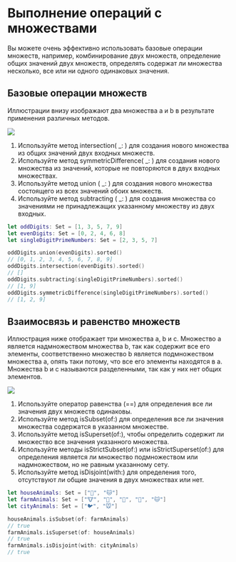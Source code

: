 # Выполнение операций с множествами
Вы можете очень эффективно использовать базовые операции множеств, например, комбинирование двух множеств, определение общих значений двух множеств, определять содержат ли множества несколько, все или ни одного одинаковых значения.

## Базовые операции множеств
Иллюстрации внизу изображают два множества a и b в результате применения различных методов.

<img src="https://user-images.githubusercontent.com/16274235/47663334-8ebfbe00-dbbe-11e8-8fca-5653db84bf7c.png">

1. Используйте метод intersection( _: ) для создания нового множества из общих значений двух входных множеств.
2. Используйте метод symmetricDifference( _: ) для создания нового множества из значений, которые не повторяются в двух входных множествах.
3. Используйте метод union ( _: ) для создания нового множества состоящего из всех значений обоих множеств.
4. Используйте метод subtracting ( _: ) для создания множества со значениями не принадлежащих указанному множеству из двух входных.

```swift
let oddDigits: Set = [1, 3, 5, 7, 9]
let evenDigits: Set = [0, 2, 4, 6, 8]
let singleDigitPrimeNumbers: Set = [2, 3, 5, 7]

oddDigits.union(evenDigits).sorted()
// [0, 1, 2, 3, 4, 5, 6, 7, 8, 9]
oddDigits.intersection(evenDigits).sorted()
// []
oddDigits.subtracting(singleDigitPrimeNumbers).sorted()
// [1, 9]
oddDigits.symmetricDifference(singleDigitPrimeNumbers).sorted()
// [1, 2, 9]
```

## Взаимосвязь и равенство множеств
Иллюстрация ниже отображает три множества a, b и c. Множество a является надмножеством множества b, так как содержит все его элементы, соответственно множество b является подмножеством множества a, опять таки потому, что все его элементы находятся в a. Множества b и c называются разделенными, так как у них нет общих элементов.

<img src="https://user-images.githubusercontent.com/16274235/47663334-8ebfbe00-dbbe-11e8-8fca-5653db84bf7c.png">

1. Используйте оператор равенства (==) для определения все ли значения двух множеств одинаковы.
2. Используйте метод isSubset(of:) для определения все ли значения множества содержатся в указанном множестве.
3. Используйте метод isSuperset(of:), чтобы определить содержит ли множество все значения указанного множества.
4. Используйте методы isStrictSubset(of:) или isStrictSuperset(of:) для определения является ли множество подмножеством или надмножеством, но не равным указанному сету.
5. Используйте метод isDisjoint(with:) для определения того, отсутствуют ли общие значения в двух множествах или нет.

```swift
let houseAnimals: Set = ["🐶", "🐱"]
let farmAnimals: Set = ["🐮", "🐔", "🐑", "🐶", "🐱"]
let cityAnimals: Set = ["🐦", "🐭"]

houseAnimals.isSubset(of: farmAnimals)
// true
farmAnimals.isSuperset(of: houseAnimals)
// true
farmAnimals.isDisjoint(with: cityAnimals)
// true
```
